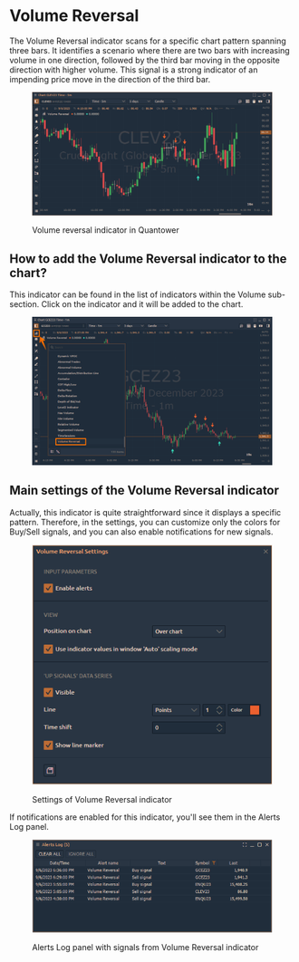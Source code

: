 # Volume Reversal

The Volume Reversal indicator scans for a specific chart pattern spanning three bars. It identifies a scenario where there are two bars with increasing volume in one direction, followed by the third bar moving in the opposite direction with higher volume. This signal is a strong indicator of an impending price move in the direction of the third bar.

<figure><img src="../../../../.gitbook/assets/image (379).png" alt=""><figcaption><p>Volume reversal indicator in Quantower</p></figcaption></figure>

## How to add the Volume Reversal indicator to the chart?

This indicator can be found in the list of indicators within the Volume sub-section. Click on the indicator and it will be added to the chart.

<figure><img src="../../../../.gitbook/assets/image (380).png" alt=""><figcaption></figcaption></figure>

## Main settings of the Volume Reversal indicator

Actually, this indicator is quite straightforward since it displays a specific pattern. Therefore, in the settings, you can customize only the colors for Buy/Sell signals, and you can also enable notifications for new signals.

<figure><img src="../../../../.gitbook/assets/image (381).png" alt=""><figcaption><p>Settings of Volume Reversal indicator</p></figcaption></figure>

If notifications are enabled for this indicator, you'll see them in the Alerts Log panel.

<figure><img src="../../../../.gitbook/assets/image (382).png" alt=""><figcaption><p>Alerts Log panel with signals from Volume Reversal indicator</p></figcaption></figure>
